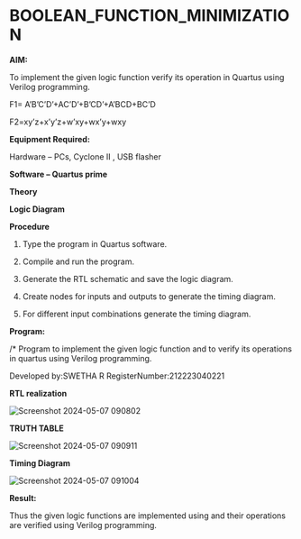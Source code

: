 # BOOLEAN_FUNCTION_MINIMIZATION

**AIM:**

To implement the given logic function verify its operation in Quartus using Verilog programming.

F1= A’B’C’D’+AC’D’+B’CD’+A’BCD+BC’D 

F2=xy’z+x’y’z+w’xy+wx’y+wxy

**Equipment Required:**

Hardware – PCs, Cyclone II , USB flasher

**Software – Quartus prime**

**Theory**

**Logic Diagram**

**Procedure**

1.	Type the program in Quartus software.

2.	Compile and run the program.

3.	Generate the RTL schematic and save the logic diagram.

4.	Create nodes for inputs and outputs to generate the timing diagram.

5.	For different input combinations generate the timing diagram.


**Program:**

/* Program to implement the given logic function and to verify its operations in quartus using Verilog programming. 

Developed by:SWETHA R RegisterNumber:212223040221


**RTL realization**

![Screenshot 2024-05-07 090802](https://github.com/swetharangan/BOOLEAN_FUNCTION_MINIMIZATION/assets/163235949/0df5ac2a-e9db-498c-ae1f-449030f98d0b)

**TRUTH TABLE**

![Screenshot 2024-05-07 090911](https://github.com/swetharangan/BOOLEAN_FUNCTION_MINIMIZATION/assets/163235949/4e85db01-0d3a-43b2-97a6-0b8d7cce6687)

**Timing Diagram**

![Screenshot 2024-05-07 091004](https://github.com/swetharangan/BOOLEAN_FUNCTION_MINIMIZATION/assets/163235949/506e8338-29dd-431f-922c-9890ea235f26)


**Result:**

Thus the given logic functions are implemented using and their operations are verified using Verilog programming.

